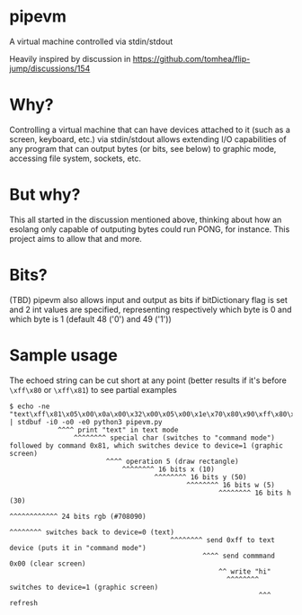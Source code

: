 # pipevm
A virtual machine controlled via stdin/stdout

Heavily inspired by discussion in https://github.com/tomhea/flip-jump/discussions/154

# Why?
Controlling a virtual machine that can have devices attached to it (such as a screen, keyboard, etc.) via stdin/stdout allows extending I/O capabilities of any program that can output bytes (or bits, see below) to graphic mode, accessing file system, sockets, etc.

# But why?
This all started in the discussion mentioned above, thinking about how an esolang only capable of outputing bytes could run PONG, for instance.
This project aims to allow that and more.

# Bits?
(TBD) pipevm also allows input and output as bits if bitDictionary flag is set and 2 int values are specified, representing respectively which byte is 0 and which byte is 1 (default 48 ('0') and 49 ('1'))

# Sample usage
The echoed string can be cut short at any point (better results if it's before `\xff\x80` or `\xff\x81`) to see partial examples

```
$ echo -ne "text\xff\x81\x05\x00\x0a\x00\x32\x00\x05\x00\x1e\x70\x80\x90\xff\x80\xff\xff\x00hi\xff\x81\00" | stdbuf -i0 -o0 -e0 python3 pipevm.py
            ^^^^ print "text" in text mode
                ^^^^^^^^ special char (switches to "command mode") followed by command 0x81, which switches device to device=1 (graphic screen)
                        ^^^^ operation 5 (draw rectangle)
                            ^^^^^^^^ 16 bits x (10)
                                    ^^^^^^^^ 16 bits y (50)
                                            ^^^^^^^^ 16 bits w (5)
                                                    ^^^^^^^^ 16 bits h (30)
                                                            ^^^^^^^^^^^^ 24 bits rgb (#708090)
                                                                        ^^^^^^^^ switches back to device=0 (text)
										^^^^^^^^ send 0xff to text device (puts it in "command mode")
										        ^^^^ send commmand 0x00 (clear screen)
										            ^^ write "hi"
										              ^^^^^^^^ switches to device=1 (graphic screen)
										                      ^^^ refresh
```
